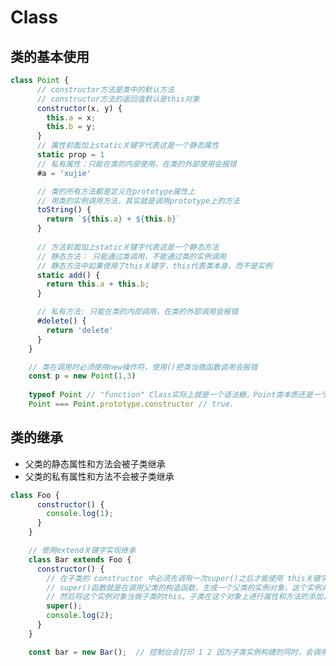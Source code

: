 <!--
 * @Author: x09898 coder_xujie@163.com
 * @Date: 2022-08-15 15:20:39
 * @LastEditors: x09898 coder_xujie@163.com
 * @FilePath: \HTML-CSS-Javascript-\JAVAScript+ES6\ES6\Class.md
 * @Description: Class的用法
-->
# Class

## 类的基本使用

```js
class Point {
      // constructor方法是类中的默认方法
      // constructor方法的返回值默认是this对象
      constructor(x, y) {
        this.a = x;
        this.b = y;
      }
      // 属性前面加上static关键字代表这是一个静态属性
      static prop = 1
      // 私有属性：只能在类的内部使用，在类的外部使用会报错
      #a = 'xujie'

      // 类的所有方法都是定义在prototype属性上
      // 用类的实例调用方法，其实就是调用prototype上的方法
      toString() {
        return `${this.a} + ${this.b}`
      }
      
      // 方法前面加上static关键字代表这是一个静态方法
      // 静态方法： 只能通过类调用，不能通过类的实例调用
      // 静态方法中如果使用了this关键字，this代表类本身，而不是实例
      static add() {
        return this.a + this.b;
      }

      // 私有方法: 只能在类的内部调用，在类的外部调用会报错
      #delete() {
        return 'delete'
      }
    }

    // 类在调用时必须使用new操作符，使用()把类当做函数调用会报错
    const p = new Point(1,3)
    
    typeof Point // "function" Class实际上就是一个语法糖，Point类本质还是一个函数
    Point === Point.prototype.constructor // true、
```

## 类的继承

* 父类的静态属性和方法会被子类继承
* 父类的私有属性和方法不会被子类继承

```js
class Foo {
      constructor() {
        console.log(1);
      }
    }

    // 使用extend关键字实现继承
    class Bar extends Foo {
      constructor() {
        // 在子类的 constructor 中必须先调用一次super()之后才能使用 this关键字
        // super()函数就是在调用父类的构造函数，生成一个父类的实例对象，这个实例对象拥有父类上的属性和方法
        // 然后将这个实例对象当做子类的this。子类在这个对象上进行属性和方法的添加，这样来实现子类的实例既有父类的方法属性又有自身的方法属性
        super();
        console.log(2);
      }
    }

    const bar = new Bar();  // 控制台会打印 1 2 因为子类实例构建的同时，会调用super()执行一次父类的构造
```
